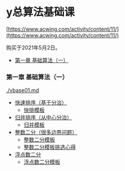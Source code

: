 # y总算法基础课
[https://www.acwing.com/activity/content/11/](https://www.acwing.com/activity/content/11/)

购买于2021年5月2日。

<!-- @import "[TOC]" {cmd="toc" depthFrom=3 depthTo=6 orderedList=false} -->

<!-- code_chunk_output -->

- [第一章 基础算法（一）](#第一章-基础算法一)

<!-- /code_chunk_output -->

### 第一章 基础算法（一）
[./ybase01.md](./ybase01.md)

- [快速排序（基于分治）](./ybase01.md/#快速排序基于分治)
  - [快排模板](./ybase01.md/#快排模板)
- [归并排序（从中心分治）](./ybase01.md/#归并排序从中心分治)
  - [归并模板](./ybase01.md/#归并模板)
- [整数二分（很多边界问题）](./ybase01.md/#整数二分很多边界问题)
  - [整数二分模板](./ybase01.md/#整数二分模板)
  - [整数二分模板挑选心得](./ybase01.md/#整数二分模板挑选心得)
- [浮点数二分](./ybase01.md/#浮点数二分)
  - [浮点数二分模板](./ybase01.md/#浮点数二分模板)

